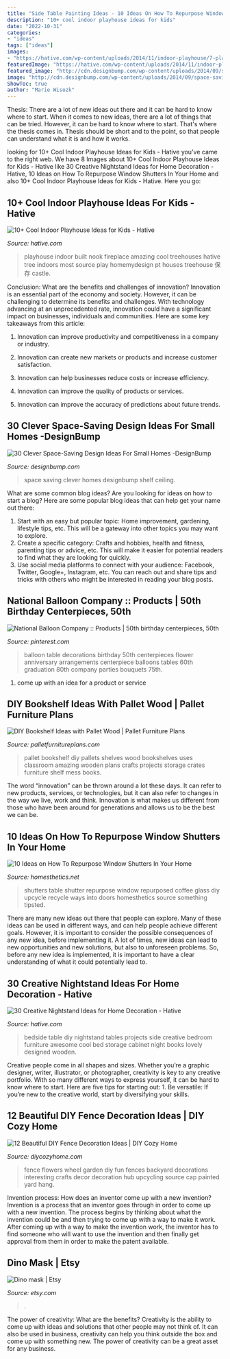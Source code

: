 ```yaml
---
title: "Side Table Painting Ideas - 10 Ideas On How To Repurpose Window Shutters In Your Home"
description: "10+ cool indoor playhouse ideas for kids"
date: "2022-10-31"
categories:
- "ideas"
tags: ["ideas"]
images:
- "https://hative.com/wp-content/uploads/2014/11/indoor-playhouse/7-playhouse-built-in-a-fireplace-nook.jpg"
featuredImage: "https://hative.com/wp-content/uploads/2014/11/indoor-playhouse/7-playhouse-built-in-a-fireplace-nook.jpg"
featured_image: "http://cdn.designbump.com/wp-content/uploads/2014/09/space-saving-design-ideas-012.jpg"
image: "http://cdn.designbump.com/wp-content/uploads/2014/09/space-saving-design-ideas-012.jpg"
ShowToc: true
author: "Marie Wisozk"
---
```



Thesis: There are a lot of new ideas out there and it can be hard to know where to start.
When it comes to new ideas, there are a lot of things that can be tried. However, it can be hard to know where to start. That's where the thesis comes in. Thesis should be short and to the point, so that people can understand what it is and how it works.

	

		
looking for 10+ Cool Indoor Playhouse Ideas for Kids - Hative you've came to the right web. We have 8 Images about 10+ Cool Indoor Playhouse Ideas for Kids - Hative like 30 Creative Nightstand Ideas for Home Decoration - Hative, 10 Ideas on How To Repurpose Window Shutters In Your Home and also 10+ Cool Indoor Playhouse Ideas for Kids - Hative. Here you go:
		
    
## 10+ Cool Indoor Playhouse Ideas For Kids - Hative

<img loading=lazy src="https://hative.com/wp-content/uploads/2014/11/indoor-playhouse/7-playhouse-built-in-a-fireplace-nook.jpg" onerror="this.onerror=null;this.src='https://tse2.mm.bing.net/th?id=OIP.3D4-Dxs39XSzexk31WCnHgHaLH&amp;pid=15.1';" alt="10+ Cool Indoor Playhouse Ideas for Kids - Hative">

_Source: hative.com_

>playhouse indoor built nook fireplace amazing cool treehouses hative tree indoors most source play homemydesign pt houses treehouse 保存 castle. 

	

Conclusion: What are the benefits and challenges of innovation?
Innovation is an essential part of the economy and society. However, it can be challenging to determine its benefits and challenges. With technology advancing at an unprecedented rate, innovation could have a significant impact on businesses, individuals and communities. Here are some key takeaways from this article:
1. Innovation can improve productivity and competitiveness in a company or industry.

2. Innovation can create new markets or products and increase customer satisfaction.

3. Innovation can help businesses reduce costs or increase efficiency.

4. Innovation can improve the quality of products or services.

5. Innovation can improve the accuracy of predictions about future trends.

    
## 30 Clever Space-Saving Design Ideas For Small Homes -DesignBump

<img loading=lazy src="http://cdn.designbump.com/wp-content/uploads/2014/09/space-saving-design-ideas-012.jpg" onerror="this.onerror=null;this.src='https://tse4.mm.bing.net/th?id=OIP.HWXpwpngd1phFnr-50t0_AHaJ4&amp;pid=15.1';" alt="30 Clever Space-Saving Design Ideas For Small Homes -DesignBump">

_Source: designbump.com_

>space saving clever homes designbump shelf ceiling. 

	

What are some common blog ideas?
Are you looking for ideas on how to start a blog? Here are some popular blog ideas that can help get your name out there: 
1. Start with an easy but popular topic: Home improvement, gardening, lifestyle tips, etc. This will be a gateway into other topics you may want to explore.
2. Create a specific category: Crafts and hobbies, health and fitness, parenting tips or advice, etc. This will make it easier for potential readers to find what they are looking for quickly.
3. Use social media platforms to connect with your audience: Facebook, Twitter, Google+, Instagram, etc. You can reach out and share tips and tricks with others who might be interested in reading your blog posts.

    
## National Balloon Company :: Products | 50th Birthday Centerpieces, 50th

<img loading=lazy src="https://i.pinimg.com/736x/dc/2a/dc/dc2adcd0b00cc534748c77d99eb62113--table-flower-arrangements-balloon-arrangements.jpg" onerror="this.onerror=null;this.src='https://tse2.mm.bing.net/th?id=OIP.tRlIUXpRKyJuRH3KTU6tYgHaJ4&amp;pid=15.1';" alt="National Balloon Company :: Products | 50th birthday centerpieces, 50th">

_Source: pinterest.com_

>balloon table decorations birthday 50th centerpieces flower anniversary arrangements centerpiece balloons tables 60th graduation 80th company parties bouquets 75th. 

	

1. come up with an idea for a product or service

    
## DIY Bookshelf Ideas With Pallet Wood | Pallet Furniture Plans

<img loading=lazy src="http://palletfurnitureplans.com/wp-content/uploads/2013/09/pallet-bookshelf-4.jpg" onerror="this.onerror=null;this.src='https://tse2.mm.bing.net/th?id=OIP.G9brGzUQ9FtzQf_DmUiO5gHaJ6&amp;pid=15.1';" alt="DIY Bookshelf Ideas with Pallet Wood | Pallet Furniture Plans">

_Source: palletfurnitureplans.com_

>pallet bookshelf diy pallets shelves wood bookshelves uses classroom amazing wooden plans crafts projects storage crates furniture shelf mess books. 

	

The word “innovation” can be thrown around a lot these days. It can refer to new products, services, or technologies, but it can also refer to changes in the way we live, work and think. Innovation is what makes us different from those who have been around for generations and allows us to be the best we can be.

    
## 10 Ideas On How To Repurpose Window Shutters In Your Home

<img loading=lazy src="http://cdn.homesthetics.net/wp-content/uploads/2017/10/88ee4503342d81f8e922d89fc9bf5a70.jpg" onerror="this.onerror=null;this.src='https://tse3.mm.bing.net/th?id=OIP.PW-hyi7cmYHAsiBT5-IIsgHaJ4&amp;pid=15.1';" alt="10 Ideas on How To Repurpose Window Shutters In Your Home">

_Source: homesthetics.net_

>shutters table shutter repurpose window repurposed coffee glass diy upcycle recycle ways into doors homesthetics source something tipsted. 

	

There are many new ideas out there that people can explore. Many of these ideas can be used in different ways, and can help people achieve different goals. However, it is important to consider the possible consequences of any new idea, before implementing it. A lot of times, new ideas can lead to new opportunities and new solutions, but also to unforeseen problems. So, before any new idea is implemented, it is important to have a clear understanding of what it could potentially lead to.

    
## 30 Creative Nightstand Ideas For Home Decoration - Hative

<img loading=lazy src="https://hative.com/wp-content/uploads/2014/06/nightstand-ideas/12-night-stand-ideas.jpg" onerror="this.onerror=null;this.src='https://tse3.mm.bing.net/th?id=OIP.i-WmWbvAXQsNV8NQzuYPawHaLH&amp;pid=15.1';" alt="30 Creative Nightstand Ideas for Home Decoration - Hative">

_Source: hative.com_

>bedside table diy nightstand tables projects side creative bedroom furniture awesome cool bed storage cabinet night books lovely designed wooden. 

	

Creative people come in all shapes and sizes. Whether you’re a graphic designer, writer, illustrator, or photographer, creativity is key to any creative portfolio. With so many different ways to express yourself, it can be hard to know where to start. Here are five tips for starting out: 1. Be versatile: If you’re new to the creative world, start by diversifying your skills.

    
## 12 Beautiful DIY Fence Decoration Ideas | DIY Cozy Home

<img loading=lazy src="http://diycozyhome.com/wp-content/uploads/2016/06/wheel-flowers.jpg" onerror="this.onerror=null;this.src='https://tse2.mm.bing.net/th?id=OIP.HaZ6g6-5nJ6DOTIN4axxuQHaJ3&amp;pid=15.1';" alt="12 Beautiful DIY Fence Decoration Ideas | DIY Cozy Home">

_Source: diycozyhome.com_

>fence flowers wheel garden diy fun fences backyard decorations interesting crafts decor decoration hub upcycling source cap painted yard hang. 

	

Invention process: How does an inventor come up with a new invention?
Invention is a process that an inventor goes through in order to come up with a new invention. The process begins by thinking about what the invention could be and then trying to come up with a way to make it work. After coming up with a way to make the invention work, the inventor has to find someone who will want to use the invention and then finally get approval from them in order to make the patent available.

    
## Dino Mask | Etsy

<img loading=lazy src="https://i.etsystatic.com/24585237/r/il/be3fd8/2842120240/il_fullxfull.2842120240_e2rv.jpg" onerror="this.onerror=null;this.src='https://tse2.mm.bing.net/th?id=OIP.BKWUeF9DpaZE9NOdcBy9zgHaJ4&amp;pid=15.1';" alt="Dino mask | Etsy">

_Source: etsy.com_

>. 

	

The power of creativity: What are the benefits?
Creativity is the ability to come up with ideas and solutions that other people may not think of. It can also be used in business, creativity can help you think outside the box and come up with something new. The power of creativity can be a great asset for any business.

